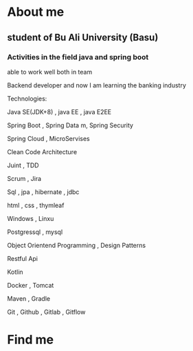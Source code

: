 # About me

## student of Bu Ali University (Basu)
### Activities in the field java and spring boot

able to work well both in team

Backend developer and now I am learning the banking industry

Technologies:

Java SE(JDK+8) , java EE , java E2EE

Spring Boot , Spring Data m, Spring Security

Spring Cloud , MicroServises

Clean Code Architecture

Juint , TDD

Scrum , Jira

Sql , jpa , hibernate , jdbc

html , css , thymleaf

Windows , Linxu

Postgressql , mysql

Object Orientend Programming , Design Patterns

Restful Api

Kotlin

Docker , Tomcat

Maven , Gradle

Git , Github , Gitlab , Gitflow 

# Find me
